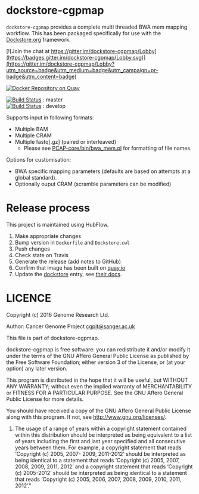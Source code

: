 dockstore-cgpmap
======
`dockstore-cgpmap` provides a complete multi threaded BWA mem mapping workflow.  This has been packaged specifically for use with the [Dockstore.org](https://dockstore.org/) framework.

[![Join the chat at https://gitter.im/dockstore-cgpmap/Lobby](https://badges.gitter.im/dockstore-cgpmap/Lobby.svg)](https://gitter.im/dockstore-cgpmap/Lobby?utm_source=badge&utm_medium=badge&utm_campaign=pr-badge&utm_content=badge)

[![Docker Repository on Quay](https://quay.io/repository/wtsicgp/dockstore-cgpmap/status "Docker Repository on Quay")](https://quay.io/repository/wtsicgp/dockstore-cgpmap)

[![Build Status](https://travis-ci.org/cancerit/dockstore-cgpmap.svg?branch=master)](https://travis-ci.org/cancerit/dockstore-cgpmap) : master  
[![Build Status](https://travis-ci.org/cancerit/dockstore-cgpmap.svg?branch=develop)](https://travis-ci.org/cancerit/dockstore-cgpmap) : develop

Supports input in following formats:
* Multiple BAM
* Multiple CRAM
* Multiple fastq[.gz] (paired or interleaved)
  * Please see [PCAP-core/bin/bwa_mem.pl](https://github.com/ICGC-TCGA-PanCancer/PCAP-core/blob/master/bin/bwa_mem.pl) for formatting of file names.

Options for customisation:

* BWA specific mapping parameters (defaults are based on attempts at a global standard).
* Optionally ouput CRAM (scramble parameters can be modified)

Release process
===============
This project is maintained using HubFlow.

1. Make appropriate changes
2. Bump version in `Dockerfile` and `Dockstore.cwl`
3. Push changes
4. Check state on Travis
5. Generate the release (add notes to GitHub)
6. Confirm that image has been built on [quay.io](https://quay.io/repository/wtsicgp/dockstore-cgpmap?tab=builds)
7. Update the [dockstore](https://dockstore.org/containers/quay.io/wtsicgp/dockstore-cgpmap) entry, see [their docs](https://dockstore.org/docs/getting-started-with-dockstore).

LICENCE
=======

Copyright (c) 2016 Genome Research Ltd.

Author: Cancer Genome Project <cgpit@sanger.ac.uk>

This file is part of dockstore-cgpmap.

dockstore-cgpmap is free software: you can redistribute it and/or modify it under
the terms of the GNU Affero General Public License as published by the Free
Software Foundation; either version 3 of the License, or (at your option) any
later version.

This program is distributed in the hope that it will be useful, but WITHOUT
ANY WARRANTY; without even the implied warranty of MERCHANTABILITY or FITNESS
FOR A PARTICULAR PURPOSE. See the GNU Affero General Public License for more
details.

You should have received a copy of the GNU Affero General Public License
along with this program. If not, see <http://www.gnu.org/licenses/>.

1. The usage of a range of years within a copyright statement contained within
this distribution should be interpreted as being equivalent to a list of years
including the first and last year specified and all consecutive years between
them. For example, a copyright statement that reads ‘Copyright (c) 2005, 2007-
2009, 2011-2012’ should be interpreted as being identical to a statement that
reads ‘Copyright (c) 2005, 2007, 2008, 2009, 2011, 2012’ and a copyright
statement that reads ‘Copyright (c) 2005-2012’ should be interpreted as being
identical to a statement that reads ‘Copyright (c) 2005, 2006, 2007, 2008,
2009, 2010, 2011, 2012’."
